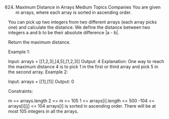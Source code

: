 624. Maximum Distance in Arrays
Medium
Topics
Companies
You are given m arrays, where each array is sorted in ascending order.

You can pick up two integers from two different arrays (each array picks one) and calculate the distance. We define the distance between two integers a and b to be their absolute difference |a - b|.

Return the maximum distance.

 

Example 1:

Input: arrays = [[1,2,3],[4,5],[1,2,3]]
Output: 4
Explanation: One way to reach the maximum distance 4 is to pick 1 in the first or third array and pick 5 in the second array.
Example 2:

Input: arrays = [[1],[1]]
Output: 0
 

Constraints:

m == arrays.length
2 <= m <= 105
1 <= arrays[i].length <= 500
-104 <= arrays[i][j] <= 104
arrays[i] is sorted in ascending order.
There will be at most 105 integers in all the arrays.